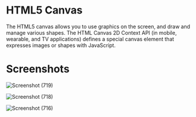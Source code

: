 # HTML5 Canvas

The HTML5 canvas allows you to use graphics on the screen, and draw and manage various shapes. The HTML Canvas 2D Context API (in mobile, wearable, and TV applications) defines a special canvas element that expresses images or shapes with JavaScript.

# Screenshots

![Screenshot (719)](https://github.com/kishanlalchoudhary/HTML5-Canvas/assets/107745828/0c55c653-09cc-4b98-b18a-5ea910cf357b)

![Screenshot (718)](https://github.com/kishanlalchoudhary/HTML5-Canvas/assets/107745828/9cf7122b-3edc-4050-8624-0bbaa87f225f)

![Screenshot (716)](https://github.com/kishanlalchoudhary/HTML5-Canvas/assets/107745828/2ff0aaa5-e232-491e-a610-764bd2ee6aad)
